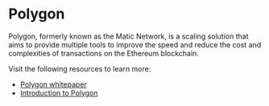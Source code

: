 # Polygon

Polygon, formerly known as the Matic Network, is a scaling solution that aims to provide multiple tools to improve the speed and reduce the cost and complexities of transactions on the Ethereum blockchain.

Visit the following resources to learn more:

- [Polygon whitepaper](https://polygon.technology/lightpaper-polygon.pdf)
- [Introduction to Polygon](https://wiki.polygon.technology/docs/develop/getting-started)

